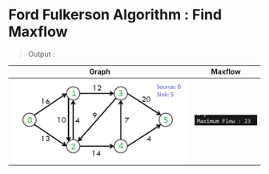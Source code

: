 
# Ford Fulkerson Algorithm : Find Maxflow 

>Output : 

|Graph|Maxflow|
|---|---|
|![Alt text](images/image-0.png)|![Alt text](images/image-1.png)| 